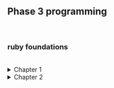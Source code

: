 <h2>Phase 3 programming</h2>
<br>
<h3>ruby foundations</h3>
<br>

<details>
<summary>Chapter 1</summary>
<br>
A list of Ruby data types<br><br>

<ul>
<li><b>Numbers</b> - These can be either an Integer (whole number) or a float (using a decimal point).</li>
<li><b>Boolean</b> - This represents an item of information based on using a True or False argument</li>
<li><b>Strings</b> - A string is a group of letters used to represent sentences or words, they normally are defined by double or single quotation marks.</li>
<li><b>Hashes</b> - These use values assigned to a key, therefore made up something called key pairs, every key holds a value</li>
<li><b>Arrays</b> - These store lists of data, elements of an array are attached to an index represented by a number, index numbers start at 0</li>
<li><b>Symbols</b> - These are 'lightweight' strings, preceded by a colon, they are used due to taking up less memory</li>
</ul>
<br>
Reflect and Review<br><br>
<ul>
<li>Executing Ruby code in IRB - This is know as a REPL (read-eval-print-loop). It is an interactive programming environment that takes an input and returns a result. It is a quick way to test how parts of a programme might run without having to write a full method or programme, it allows you to experiment with parts of a method etc. </li>
<li>Strings - Strings are the representation of words or sentences in Ruby, stings are used to return a visual output, which can be read by an end user. Strings are an Object which means you can send messages or Methods as they are called, to have the object act in different ways.</li>
<li>String Concatenation - This is the ability to join strings together to form sentences etc.</li>
<li>Variables - Variables are named containers for storing data. Variable can be made up of strings, booleans, hashes, arrays or numbers. Variables are assigned values which are returned when the variable is called into action.</li>
<li>Return Values - These are what is returned as an end point when a method or programme is run. This can be a visual output such as a string, number or boolean. The return value isn't always visual however, a method may run and then influence another part of a programme. The eventual output may result in something like a light switching for example.</li>
</ul>
</details>

<details>
<summary>Chapter 2</summary><br>
<ul>
<li>Error Messages - Error messages are useful as they can pinpoint why the error is occurring, the most useful part of an error message is after the traceback where it would typically say something along the lines of <code>NameError (undefined local variable or method 'hello' for main:Object)</code> this is telling you what the reason for the error message is, in this example there is no variable or method called 'hello'. The last line of the traceback is also useful as this tells you what line of the programme the error is occurring on.</li>
<li>Another example of an error message - in IRB we ran the following command <code>> 1 + 'a'</code> which returns and error of <code>TypeError (String can't be coerced into Integer)</code>
This tells us that we can not join an Integer with a string
</li>

</details>